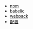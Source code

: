* [npm](view/web/npm/npm.md)
* [babelic](view/web/npm/babelic.md)
* [webpack](view/web/npm/webpack.md)
* [配置](view/config/config.md)